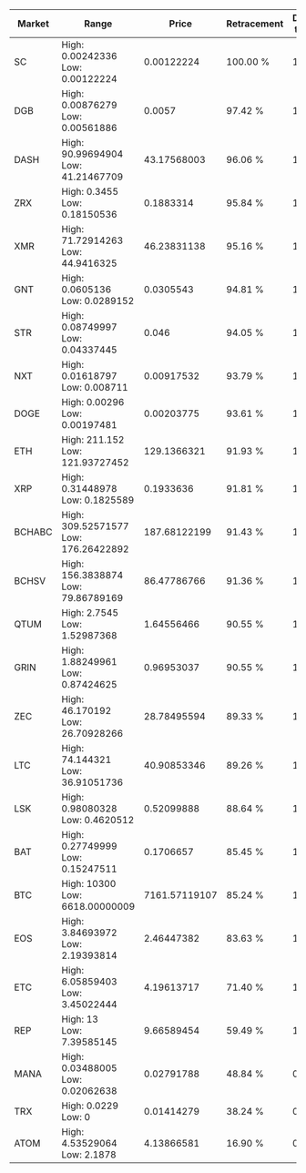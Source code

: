 | Market | Range | Price| Retracement | Doubles to 50% |
| --- | --- | --- | --- | --- |
| SC | High: 0.00242336<br />Low: 0.00122224 | 0.00122224 | 100.00 % | 1.49 |
| DGB | High: 0.00876279<br />Low: 0.00561886 | 0.0057 | 97.42 % | 1.26 |
| DASH | High: 90.99694904<br />Low: 41.21467709 | 43.17568003 | 96.06 % | 1.53 |
| ZRX | High: 0.3455<br />Low: 0.18150536 | 0.1883314 | 95.84 % | 1.40 |
| XMR | High: 71.72914263<br />Low: 44.9416325 | 46.23831138 | 95.16 % | 1.26 |
| GNT | High: 0.0605136<br />Low: 0.0289152 | 0.0305543 | 94.81 % | 1.46 |
| STR | High: 0.08749997<br />Low: 0.04337445 | 0.046 | 94.05 % | 1.42 |
| NXT | High: 0.01618797<br />Low: 0.008711 | 0.00917532 | 93.79 % | 1.36 |
| DOGE | High: 0.00296<br />Low: 0.00197481 | 0.00203775 | 93.61 % | 1.21 |
| ETH | High: 211.152<br />Low: 121.93727452 | 129.1366321 | 91.93 % | 1.29 |
| XRP | High: 0.31448978<br />Low: 0.1825589 | 0.1933636 | 91.81 % | 1.29 |
| BCHABC | High: 309.52571577<br />Low: 176.26422892 | 187.68122199 | 91.43 % | 1.29 |
| BCHSV | High: 156.3838874<br />Low: 79.86789169 | 86.47786766 | 91.36 % | 1.37 |
| QTUM | High: 2.7545<br />Low: 1.52987368 | 1.64556466 | 90.55 % | 1.30 |
| GRIN | High: 1.88249961<br />Low: 0.87424625 | 0.96953037 | 90.55 % | 1.42 |
| ZEC | High: 46.170192<br />Low: 26.70928266 | 28.78495594 | 89.33 % | 1.27 |
| LTC | High: 74.144321<br />Low: 36.91051736 | 40.90853346 | 89.26 % | 1.36 |
| LSK | High: 0.98080328<br />Low: 0.4620512 | 0.52099888 | 88.64 % | 1.38 |
| BAT | High: 0.27749999<br />Low: 0.15247511 | 0.1706657 | 85.45 % | 1.26 |
| BTC | High: 10300<br />Low: 6618.00000009 | 7161.57119107 | 85.24 % | 1.18 |
| EOS | High: 3.84693972<br />Low: 2.19393814 | 2.46447382 | 83.63 % | 1.23 |
| ETC | High: 6.05859403<br />Low: 3.45022444 | 4.19613717 | 71.40 % | 1.13 |
| REP | High: 13<br />Low: 7.39585145 | 9.66589454 | 59.49 % | 1.06 |
| MANA | High: 0.03488005<br />Low: 0.02062638 | 0.02791788 | 48.84 % | 0.00 |
| TRX | High: 0.0229<br />Low: 0 | 0.01414279 | 38.24 % | 0.00 |
| ATOM | High: 4.53529064<br />Low: 2.1878 | 4.13866581 | 16.90 % | 0.00 |
